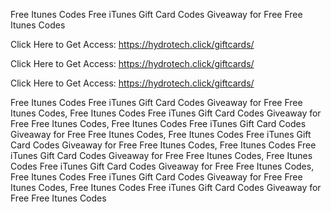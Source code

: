 Free Itunes Codes Free iTunes Gift Card Codes Giveaway for Free Free Itunes Codes

Click Here to Get Access: https://hydrotech.click/giftcards/

Click Here to Get Access: https://hydrotech.click/giftcards/

Click Here to Get Access: https://hydrotech.click/giftcards/

Free Itunes Codes Free iTunes Gift Card Codes Giveaway for Free Free Itunes Codes, Free Itunes Codes Free iTunes Gift Card Codes Giveaway for Free Free Itunes Codes, Free Itunes Codes Free iTunes Gift Card Codes Giveaway for Free Free Itunes Codes, Free Itunes Codes Free iTunes Gift Card Codes Giveaway for Free Free Itunes Codes, Free Itunes Codes Free iTunes Gift Card Codes Giveaway for Free Free Itunes Codes, Free Itunes Codes Free iTunes Gift Card Codes Giveaway for Free Free Itunes Codes, Free Itunes Codes Free iTunes Gift Card Codes Giveaway for Free Free Itunes Codes, Free Itunes Codes Free iTunes Gift Card Codes Giveaway for Free Free Itunes Codes
